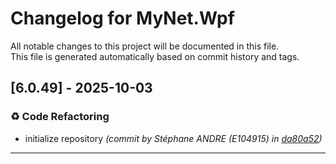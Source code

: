 # Changelog for MyNet.Wpf

All notable changes to this project will be documented in this file.  
This file is generated automatically based on commit history and tags.




## [6.0.49] - 2025-10-03


### ♻️ Code Refactoring

- initialize repository *(commit by Stéphane ANDRE (E104915) in [da80a52](https://github.com/sandre58/MyWpf/commit/da80a52c3a21661f5efd8bef384dcc196078087f))*











---
